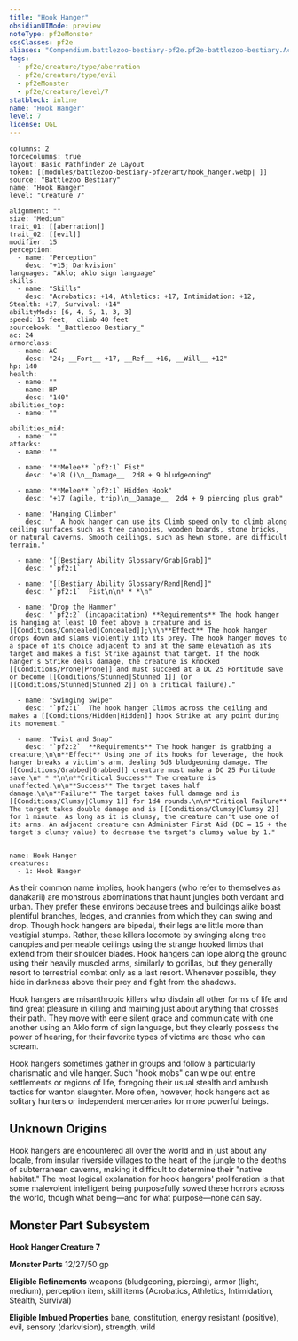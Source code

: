 ```yaml
---
title: "Hook Hanger"
obsidianUIMode: preview
noteType: pf2eMonster
cssClasses: pf2e
aliases: "Compendium.battlezoo-bestiary-pf2e.pf2e-battlezoo-bestiary.Actor.x5KrB1p6O7hYINuy" 
tags:
  - pf2e/creature/type/aberration
  - pf2e/creature/type/evil
  - pf2eMonster
  - pf2e/creature/level/7
statblock: inline
name: "Hook Hanger"
level: 7
license: OGL
---
```


```statblock
columns: 2
forcecolumns: true
layout: Basic Pathfinder 2e Layout
token: [[modules/battlezoo-bestiary-pf2e/art/hook_hanger.webp| ]]
source: "Battlezoo Bestiary"
name: "Hook Hanger"
level: "Creature 7"

alignment: ""
size: "Medium"
trait_01: [[aberration]]
trait_02: [[evil]]
modifier: 15
perception:
  - name: "Perception"
    desc: "+15; Darkvision"
languages: "Aklo; aklo sign language"
skills:
  - name: "Skills"
    desc: "Acrobatics: +14, Athletics: +17, Intimidation: +12, Stealth: +17, Survival: +14"
abilityMods: [6, 4, 5, 1, 3, 3]
speed: 15 feet,  climb 40 feet
sourcebook: "_Battlezoo Bestiary_"
ac: 24
armorclass:
  - name: AC
    desc: "24; __Fort__ +17, __Ref__ +16, __Will__ +12"
hp: 140
health:
  - name: ""
  - name: HP
    desc: "140"
abilities_top:
  - name: ""

abilities_mid:
  - name: ""
attacks:
  - name: ""

  - name: "**Melee** `pf2:1` Fist"
    desc: "+18 ()\n__Damage__  2d8 + 9 bludgeoning"

  - name: "**Melee** `pf2:1` Hidden Hook"
    desc: "+17 (agile, trip)\n__Damage__  2d4 + 9 piercing plus grab"

  - name: "Hanging Climber"
    desc: "  A hook hanger can use its Climb speed only to climb along ceiling surfaces such as tree canopies, wooden boards, stone bricks, or natural caverns. Smooth ceilings, such as hewn stone, are difficult terrain."

  - name: "[[Bestiary Ability Glossary/Grab|Grab]]"
    desc: "`pf2:1`  "

  - name: "[[Bestiary Ability Glossary/Rend|Rend]]"
    desc: "`pf2:1`  Fist\n\n* * *\n"

  - name: "Drop the Hammer"
    desc: "`pf2:2` (incapacitation) **Requirements** The hook hanger is hanging at least 10 feet above a creature and is [[Conditions/Concealed|Concealed]];\n\n**Effect** The hook hanger drops down and slams violently into its prey. The hook hanger moves to a space of its choice adjacent to and at the same elevation as its target and makes a fist Strike against that target. If the hook hanger's Strike deals damage, the creature is knocked [[Conditions/Prone|Prone]] and must succeed at a DC 25 Fortitude save or become [[Conditions/Stunned|Stunned 1]] (or [[Conditions/Stunned|Stunned 2]] on a critical failure)."

  - name: "Swinging Swipe"
    desc: "`pf2:1`  The hook hanger Climbs across the ceiling and makes a [[Conditions/Hidden|Hidden]] hook Strike at any point during its movement."

  - name: "Twist and Snap"
    desc: "`pf2:2`  **Requirements** The hook hanger is grabbing a creature;\n\n**Effect** Using one of its hooks for leverage, the hook hanger breaks a victim's arm, dealing 6d8 bludgeoning damage. The [[Conditions/Grabbed|Grabbed]] creature must make a DC 25 Fortitude save.\n* * *\n\n**Critical Success** The creature is unaffected.\n\n**Success** The target takes half damage.\n\n**Failure** The target takes full damage and is [[Conditions/Clumsy|Clumsy 1]] for 1d4 rounds.\n\n**Critical Failure** The target takes double damage and is [[Conditions/Clumsy|Clumsy 2]] for 1 minute. As long as it is clumsy, the creature can't use one of its arms. An adjacent creature can Administer First Aid (DC = 15 + the target's clumsy value) to decrease the target's clumsy value by 1."
 
```

```encounter-table
name: Hook Hanger
creatures:
  - 1: Hook Hanger
```



As their common name implies, hook hangers (who refer to themselves as danakarii) are monstrous abominations that haunt jungles both verdant and urban. They prefer these environs because trees and buildings alike boast plentiful branches, ledges, and crannies from which they can swing and drop. Though hook hangers are bipedal, their legs are little more than vestigial stumps. Rather, these killers locomote by swinging along tree canopies and permeable ceilings using the strange hooked limbs that extend from their shoulder blades. Hook hangers can lope along the ground using their heavily muscled arms, similarly to gorillas, but they generally resort to terrestrial combat only as a last resort. Whenever possible, they hide in darkness above their prey and fight from the shadows.

Hook hangers are misanthropic killers who disdain all other forms of life and find great pleasure in killing and maiming just about anything that crosses their path. They move with eerie silent grace and communicate with one another using an Aklo form of sign language, but they clearly possess the power of hearing, for their favorite types of victims are those who can scream.

Hook hangers sometimes gather in groups and follow a particularly charismatic and vile hanger. Such "hook mobs" can wipe out entire settlements or regions of life, foregoing their usual stealth and ambush tactics for wanton slaughter. More often, however, hook hangers act as solitary hunters or independent mercenaries for more powerful beings.

## Unknown Origins

Hook hangers are encountered all over the world and in just about any locale, from insular riverside villages to the heart of the jungle to the depths of subterranean caverns, making it difficult to determine their "native habitat." The most logical explanation for hook hangers' proliferation is that some malevolent intelligent being purposefully sowed these horrors across the world, though what being—and for what purpose—none can say.

## Monster Part Subsystem

**Hook Hanger Creature 7**

**Monster Parts** 12/27/50 gp

**Eligible Refinements** weapons (bludgeoning, piercing), armor (light, medium), perception item, skill items (Acrobatics, Athletics, Intimidation, Stealth, Survival)

**Eligible Imbued Properties** bane, constitution, energy resistant (positive), evil, sensory (darkvision), strength, wild
